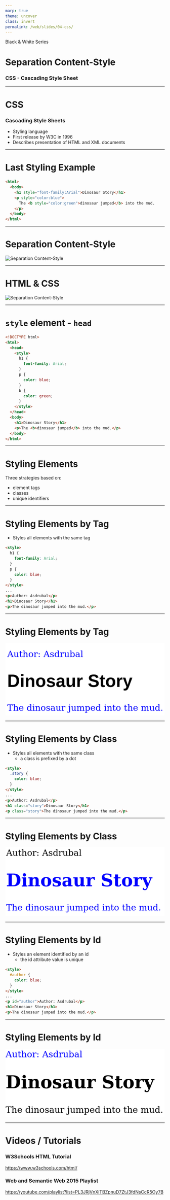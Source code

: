 ```yaml
---
marp: true
theme: uncover
class: invert
permalink: /web/slides/04-css/
---
```


Black & White Series

# Separation Content-Style

### CSS - Cascading Style Sheet

---

<!-- class: lead -->

# CSS
### Cascading Style Sheets

* Styling language
* First release by W3C in 1996
* Describes presentation of HTML and XML documents

---

# Last Styling Example

~~~html
<html>
  <body>
    <h1 style="font-family:Arial">Dinosaur Story</h1>
    <p style="color:blue">
      The <b style="color:green">dinosaur jumped</b> into the mud.
    </p>
  </body>
</html>
~~~

---

# Separation Content-Style

![Separation Content-Style](../../../web/slides/images/separation-content-style.svg)


---

# HTML & CSS

![Separation Content-Style](../../../web/slides/images/separation-html-css.svg)

---

# `style` element - `head`

~~~html
<!DOCTYPE html>
<html>
  <head>
    <style>
      h1 {
        font-family: Arial;
      }
      p {
        color: blue;
      }
      b {
        color: green;
      }
    </style>
  </head>
  <body>
    <h1>Dinosaur Story</h1>
    <p>The <b>dinosaur jumped</b> into the mud.</p>
  </body>
</html>
~~~

---

# Styling Elements

Three strategies based on:

* element tags
* classes
* unique identifiers

---

# Styling Elements by Tag

* Styles all elements with the same tag

~~~html
<style>
  h1 {
    font-family: Arial;
  }
  p {
    color: blue;
  }
</style>
...
<p>Author: Asdrubal</p>
<h1>Dinosaur Story</h1>
<p>The dinosaur jumped into the mud.</p>
~~~

---

# Styling Elements by Tag

![Separation Content-Style](../../../web/slides/images/style-tag.png)

---

# Styling Elements by Class

* Styles all elements with the same class
  * a class is prefixed by a dot

~~~html
<style>
  .story {
    color: blue;
  }
</style>
...
<p>Author: Asdrubal</p>
<h1 class="story">Dinosaur Story</h1>
<p class="story">The dinosaur jumped into the mud.</p>
~~~

---

# Styling Elements by Class

![Separation Content-Style](../../../web/slides/images/style-class.png)

---

# Styling Elements by Id

* Styles an element identified by an id
  * the id attribute value is unique

~~~html
<style>
  #author {
    color: blue;
  }
</style>
...
<p id="author">Author: Asdrubal</p>
<h1>Dinosaur Story</h1>
<p>The dinosaur jumped into the mud.</p>
~~~

---

# Styling Elements by Id

![Separation Content-Style](../../../web/slides/images/style-id.png)

---

# Videos / Tutorials

### W3Schools HTML Tutorial
https://www.w3schools.com/html/

### Web and Semantic Web 2015 Playlist
https://youtube.com/playlist?list=PL3JRjVnXiTBZpnuD7ZtJ3fdNsCcR5Oy7B
